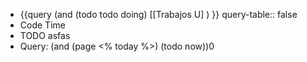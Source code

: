- {{query (and (todo todo doing) [[Trabajos U] ) }}
  query-table:: false
- Code Time
- TODO asfas
- Query: (and (page <% today %>) (todo now))0